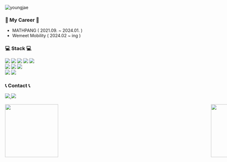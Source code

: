 ![youngjae](https://capsule-render.vercel.app/api?type=rect&color=gradient&text=%20%20%20You%20%20Youngjae%20%20%20&fontAlign=50&fontSize=50&textBg=true)

### 🏢 My Career 🏢
- MATHPANG ( 2021.09. ~ 2024.01. )
- Wemeet Mobility ( 2024.02 ~ ing )

### 💻 Stack 💻
<div>
  <img src="https://img.shields.io/badge/Next.js-000000?style=for-the-badge&logo=nextdotjs&logoColor=white"/>
  <img src="https://img.shields.io/badge/React-61DAFB?style=for-the-badge&logo=react&logoColor=white"/>
  <img src="https://img.shields.io/badge/React--Native-61DAFB?style=for-the-badge&logo=react&logoColor=white"/>
  <img src="https://img.shields.io/badge/electron-47848F?style=for-the-badge&logo=electron&logoColor=white"/>
  <img src="https://img.shields.io/badge/TypeScript-3178C6?style=for-the-badge&logo=TypeScript&logoColor=white"/>
  <br/>
  <img src="https://img.shields.io/badge/SASS-CC6699?style=for-the-badge&logo=sass&logoColor=white"/>
  <img src="https://img.shields.io/badge/Styled--components-DB7093?style=for-the-badge&logo=styled-components&logoColor=white"/>
  <img src="https://img.shields.io/badge/Storybook-FF4785?style=for-the-badge&logo=storybook&logoColor=white"/>
  <br/>
  <img src="https://img.shields.io/badge/Graphql-E10098?style=for-the-badge&logo=graphql&logoColor=white"/>
  <img src="https://img.shields.io/badge/React--query-FF4154?style=for-the-badge&logo=reactquery&logoColor=white"/>
</div>

### 📞 Contact 📞
<div>
  <a href="mailto:spawn12358%40gmail.com">
    <img src="https://img.shields.io/badge/Gmail-EA4335?style=for-the-badge&logo=Gmail&logoColor=white"/>
  </a>
  <a href="https://www.linkedin.com/in/%EC%98%81%EC%9E%AC-%EC%9C%A0-142186210">
    <img src="https://img.shields.io/badge/Linkedin-0A66C2?style=for-the-badge&logo=linkedin&logoColor=white"/>
  </a>
</div>

<br/>
<div style="display:flex; justify-content: space-between; width: 854px;">
    <img height="175"  src="https://github-readme-stats.vercel.app/api?username=gem1n1-youngjae&show_icons=true"/>
    <img height="175" src="https://github-readme-stats.vercel.app/api/top-langs/?username=gem1n1-youngjae&layout=compact"/>
</div>

<br/>
